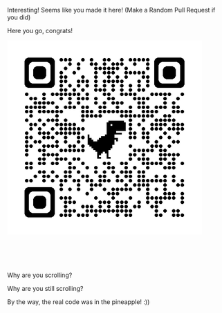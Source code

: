 Interesting! Seems like you made it here!
(Make a Random Pull Request if you did)

Here you go, congrats!


![A QR Code](congrats.png "Congrats")


\
\
\
\
Why are you scrolling?





Why are you still scrolling?













By the way, the real code was in the pineapple! :))
